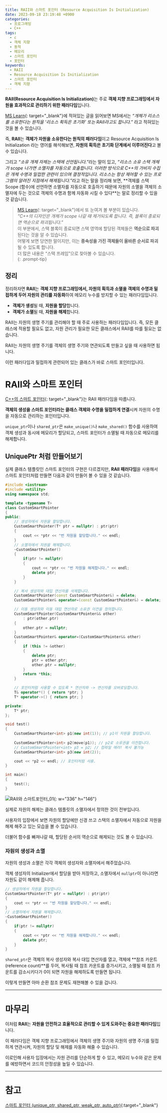 ```yaml
---
title: RAII와 스마트 포인터 (Resource Acquisition Is Initialization)
date: 2023-09-18 23:19:48 +0900
categories:
  - 프로그래밍
  - C++
tags:
  - c
  - 객체 지향
  - 동적
  - 메모리
  - 스마트 포인터
  - 포인터
keywords:
  - RAII
  - Resource Acquisition Is Initialization
  - 스마트 포인터
  - 객체 지향
---
```


<span class="keyword">**RAII(Resource Acquisition Is Initialization)**</span>는 주로 <span class="font_highlight">**객체 지향 프로그래밍에서 자원을 효과적으로 관리하기 위한 패러다임**</span>입니다.

[MS Learn](https://learn.microsoft.com/ko-kr/cpp/cpp/object-lifetime-and-resource-management-modern-cpp?view=msvc-170){: target="_blank"}에 적혀있는 글을 읽어보면 MS에서는 <span class="text-muted serif">*“개체가 리소스를 소유한다는 원칙을 ‘리소스 획득은 초기화’ 또는 RAII라고도 합니다.”*</span> 라고 적혀있는 것을 볼 수 있습니다.

즉, <span class="keyword">**RAII**</span>는 <span class="important">**객체가 자원을 소유한다는 원칙의 패러다임**</span>이고 Resource Acquisition Is Initialization 라는 영어를 해석해보면, <span class="important">**자원의 획득은 초기화 단계에서 이루어진다**</span>고 볼 수 있습니다.

그리고 <span class="text-muted serif">*“소유 개체 자체는 스택에 선언됩니다.”*</span>라는 말이 있고, <span class="text-muted serif">*“리소스 소유 스택 개체가 scope 나가면 소멸자를 자동으로 호출합니다. 이러한 방식으로 C++의 가비지 수집은 개체 수명과 밀접한 관련이 있으며 결정적입니다. 리소스는 항상 제어할 수 있는 프로그램의 알려진 지점에서 해제됩니다.”*</span>라고 하는 말을 정리해 보면, **<span class="font_highlight">객체를 스택 Scope (함수)에 선언하면 소멸자를 자동으로 호출</span>하기 때문에 <span class="font_highlight">자원의 소멸을 객체의 소멸자에 두는 것으로 객체의 수명과 함께 자동화 시킬 수 있다</span>**는 말로 정리할 수 있을 것 같습니다.


> [MS Learn](https://learn.microsoft.com/ko-kr/cpp/cpp/object-lifetime-and-resource-management-modern-cpp?view=msvc-170){: target="_blank"}에서 또 눈여겨 볼 부분이 있습니다. <br>
> <span class="serif">*”C++의 디자인은 개체가 scope 나갈 때 제거되도록 합니다. 즉, 블록이 종료되면 역순으로 파괴됩니다.”*</span> <br>
> 이 부분에서, 스택 블록이 종료되면 스택 영역에 할당된 객체들은 **역순으로 파괴**된다는 것을 알 수 있습니다.<br>
> 어떻게 보면 당연한 말이지만, 이는 **종속성을 가진 객체들이 올바른 순서로 파괴**될 수 있도록 합니다. <br>
> 더 많은 내용은 “스택 프레임”으로 찾아볼 수 있습니다. <br>
{: .prompt-tip}
<!-- TODO: 스택 프레임 링크 -->

## 정리

정리하자면 <span class="keyword">**RAII**</span>는 <span class="font_highlight">**객체 지향 프로그래밍에서, 자원의 획득과 소멸을 객체의 수명과 밀접하게 두어 자원의 관리를 자동화**</span>하여 메모리 누수를 방지할 수 있는 패러다임입니다.

- **객체가 생성**될 때, **자원을 할당**합니다.
- **객체가 소멸**될 때, **자원을 해제**합니다.

RAII는 자원의 생명 주기를 관리해야 할 때 주로 사용하는 패러다임입니다. 즉, 모든 클래스에 적용할 필요도 없고, 자원 관리가 필요한 모든 클래스에서 RAII를 따를 필요는 없습니다.

RAII는 자원의 생명 주기를 객체의 생명 주기와 연관되도록 만들고 싶을 때 사용하면 됩니다.

이런 패러다임과 밀접하게 관련되어 있는 클래스가 바로 스마트 포인터입니다.

# RAII와 스마트 포인터

[C++의 스마트 포인터](/posts/%EC%8A%A4%EB%A7%88%ED%8A%B8-%ED%8F%AC%EC%9D%B8%ED%84%B0-unique-ptr-shared-ptr-weak-ptr-auto-ptr/){: target="_blank"}는 RAII 패러다임을 따릅니다.

**객체의 생성을 스마트 포인터라는 클래스 객체와 수명을 밀접하게 연결**시켜 자원의 수명을 자동으로 관리하는 포인터입니다.

`unique_ptr`이나 `shared_ptr`은 `make_unique()`나 `make_shared()` 함수를 사용하여 객체 생성과 동시에 메모리가 할당되고, 스마트 포인터가 소멸될 때 자동으로 메모리를 해제합니다.

## UniquePtr 처럼 만들어보기

실제 클래스 템플릿인 스마트 포인터의 구현은 다르겠지만, **RAII 패러다임**을 사용해서 스마트 포인터처럼 만들면 다음과 같이 만들어 볼 수 있을 것 같습니다.

```cpp
#include <iostream>
#include <utility>
using namespace std;

template <typename T>
class CustomSmartPointer
{
public:
	// 생성자에서 자원을 할당합니다.
	CustomSmartPointer(T* ptr = nullptr) : ptr(ptr)
	{
		cout << *ptr << "번 자원을 할당합니다." << endl;
	}
	// 소멸자에서 자원을 해제합니다.
	~CustomSmartPointer()
	{
		if(ptr != nullptr)
		{
			cout << *ptr << "번 자원을 해제합니다." << endl;
			delete ptr;
		}
	}

	// 복사 생성자와 대입 연산자를 삭제합니다.
	CustomSmartPointer(const CustomSmartPointer&) = delete;
	CustomSmartPointer& operator=(const CustomSmartPointer&) = delete;

	// 이동 생성자와 이동 대입 연산자로 소유권 이전을 정의합니다.
	CustomSmartPointer(CustomSmartPointer&& other)
		: ptr(other.ptr)
	{
		other.ptr = nullptr;
	}
	CustomSmartPointer& operator=(CustomSmartPointer&& other)
	{
		if (this != &other)
		{
			delete ptr;
			ptr = other.ptr;
			other.ptr = nullptr;
		}
		return *this;
	}

	// 포인터처럼 사용할 수 있도록 * 연산자와 -> 연산자를 오버로딩합니다.
	T& operator*() { return *ptr; }
	T* operator->() { return ptr; }

private:
	T* ptr;
};

void test()
{
	CustomSmartPointer<int> p1(new int(1)); // p1이 자원을 할당합니다.
	
	CustomSmartPointer<int> p2(move(p1)); // p2로 소유권을 이전합니다.
	// CustomSmartPointer<int> p3 = p2; // 컴파일 에러! 복사 불가능
	CustomSmartPointer<int> p3(new int(2));

	cout << *p2 << endl; // 포인터처럼 사용.
}

int main()
{
	test();
}
```

![RAII와 스마트포인터_01](https://drive.google.com/uc?export=view&id=1ALnjtaiyx1ehA2yQV7aKby1BGptaGjBs&usp=drive_fs){: w="336" h="146"}

실제로 자원의 해제는 클래스 템플릿의 소멸자에서 정의한 것이 전부입니다.

사용자의 입장에서 보면 자원의 할당에만 신경 쓰고 스택의 소멸자에서 자동으로 자원을 해제 해주고 있는 모습을 볼 수 있습니다.

더불어 함수를 빠져나갈 때, 할당된 순서의 역순으로 해제되는 것도 볼 수 있습니다.

### 자원의 생성과 소멸

자원의 생성과 소멸은 각각 객체의 생성자와 소멸자에서 해주었습니다.

객체 생성자의 Initializer에서 할당을 받아 저장하고, 소멸자에서 `nullptr`이 아니라면 자원도 같이 해제해 줍니다.

```cpp
// 생성자에서 자원을 할당합니다.
CustomSmartPointer(T* ptr = nullptr) : ptr(ptr)
{
	cout << *ptr << "번 자원을 할당합니다." << endl;
}
// 소멸자에서 자원을 해제합니다.
~CustomSmartPointer()
{
	if(ptr != nullptr)
	{
		cout << *ptr << "번 자원을 해제합니다." << endl;
		delete ptr;
	}
}
```

`shared_ptr`은 객체의 복사 생성자와 복사 대입 연산자를 열고, 객체에 **참조 카운트(reference count)**를 두어, 복사될 때 참조 카운트를 증가시키고, 소멸될 때 참조 카운트를 감소시키다가 0이 되면 자원을 해제하도록 만들면 됩니다.

이렇게 만들면 아마 순환 참조 문제도 재현해볼 수 있을 겁니다.

---

# 마무리

이처럼 <span class="keyword">**RAII**</span>는 **자원을 안전하고 효율적으로 관리할 수 있게 도와주는 중요한 패러다임**입니다.

이 패러다임은 객체 지향 프로그래밍에서 객체의 생명 주기와 자원의 생명 주기를 밀접하게 연관시켜, 자원의 할당 및 해제를 자동화 해줄 수 있습니다.

이로인해 사용자 입장에서는 자원 관리를 단순하게 할 수 있고, 메모리 누수와 같은 문제를 예방하면서 코드의 안정성을 높일 수 있습니다.

---

# 참고

[스마트 포인터 (unique_ptr, shared_ptr, weak_ptr, auto_ptr)](/posts/%EC%8A%A4%EB%A7%88%ED%8A%B8-%ED%8F%AC%EC%9D%B8%ED%84%B0-unique-ptr-shared-ptr-weak-ptr-auto-ptr/){:target="_blank"}